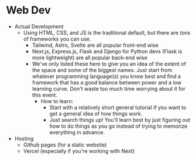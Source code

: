 # Web Dev

* Actual Development
  * Using HTML, CSS, and JS is the traditional default, but there are _tons_ of frameworks you can use.&#x20;
    * Tailwind, Astro, Svelte are all popular front-end wise
    * Next.js, Express.js, Flask and Django for Python devs (Flask is more lightweight) are all popular back-end wise
    * We've only listed these here to give you an idea of the extent of the space and some of the biggest names. Just start from whatever programming language(s) you know best and find a framework that has a good balance between power and a low learning curve. Don't waste too much time worrying about it for this event.&#x20;
      * How to learn:
        * Start with a relatively short general tutorial if you want to get a general idea of how things work.&#x20;
        * Just search things up! You'll learn best by just figuring out how to do things as you go instead of trying to memorize everything in advance.
* Hosting
  * Github pages (for a static website)
  * Vercel (especially if you're working with Next)
